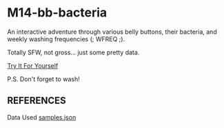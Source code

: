 # M14-bb-bacteria

An interactive adventure through various belly buttons, their bacteria, and weekly washing frequencies (; WFREQ ;). 

Totally SFW, not gross... just some pretty data.<br>

<a href='https://famndox.github.io/M14-bb-bacteria/index.html'>Try It For Yourself</a><br>

P.S. Don't forget to wash!

REFERENCES
-

Data Used <a href='https://static.bc-edx.com/data/dl-1-2/m14/lms/starter/samples.json'>samples.json</a><br>
